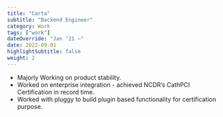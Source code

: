 ```yaml
---
title: "Carta"
subtitle: "Backend Engineer"
category: Work
tags: ["work"]
dateOverride: "Jan ’21 –"
date: 2022-09-01
highlightSubtitle: false
weight: 2
---
```


- Majorly Working on product stability.
- Worked on enterprise integration - achieved NCDR’s CathPCI Certification in record time.
- Worked with pluggy to build plugin based functionality for certification purpose.